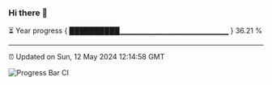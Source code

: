 ### Hi there 👋

⏳ Year progress { ██████████▁▁▁▁▁▁▁▁▁▁▁▁▁▁▁▁▁▁▁▁ } 36.21 %

---

⏰ Updated on Sun, 12 May 2024 12:14:58 GMT

![Progress Bar CI](https://github.com/Shyam-Makwana/GitHub-Actions-Demo/workflows/Progress%20Bar%20CI/badge.svg)
